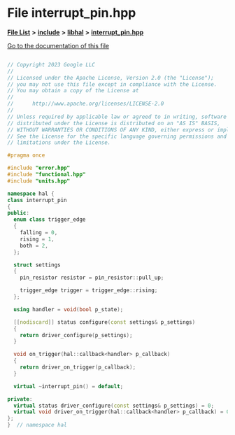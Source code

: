 

# File interrupt\_pin.hpp

[**File List**](files.md) **>** [**include**](dir_cba0faac6e93618a6e2539705915bd70.md) **>** [**libhal**](dir_c21661262b37aa135a14febc024e67d7.md) **>** [**interrupt\_pin.hpp**](libhal_2interrupt__pin_8hpp.md)

[Go to the documentation of this file](libhal_2interrupt__pin_8hpp.md)

```C++

// Copyright 2023 Google LLC
//
// Licensed under the Apache License, Version 2.0 (the "License");
// you may not use this file except in compliance with the License.
// You may obtain a copy of the License at
//
//      http://www.apache.org/licenses/LICENSE-2.0
//
// Unless required by applicable law or agreed to in writing, software
// distributed under the License is distributed on an "AS IS" BASIS,
// WITHOUT WARRANTIES OR CONDITIONS OF ANY KIND, either express or implied.
// See the License for the specific language governing permissions and
// limitations under the License.

#pragma once

#include "error.hpp"
#include "functional.hpp"
#include "units.hpp"

namespace hal {
class interrupt_pin
{
public:
  enum class trigger_edge
  {
    falling = 0,
    rising = 1,
    both = 2,
  };

  struct settings
  {
    pin_resistor resistor = pin_resistor::pull_up;

    trigger_edge trigger = trigger_edge::rising;
  };

  using handler = void(bool p_state);

  [[nodiscard]] status configure(const settings& p_settings)
  {
    return driver_configure(p_settings);
  }

  void on_trigger(hal::callback<handler> p_callback)
  {
    return driver_on_trigger(p_callback);
  }

  virtual ~interrupt_pin() = default;

private:
  virtual status driver_configure(const settings& p_settings) = 0;
  virtual void driver_on_trigger(hal::callback<handler> p_callback) = 0;
};
}  // namespace hal

```

